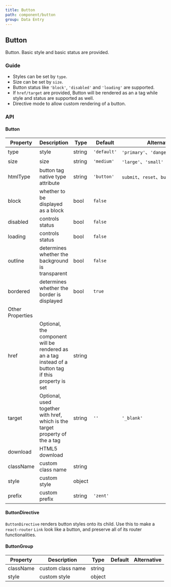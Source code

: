 ```yaml
---
title: Button
path: component/button
group: Data Entry
---
```


## Button

Button. Basic style and basic status are provided.

### Guide

- Styles can be set by `type`.
- Size can be set by `size`.
- Button status like `'block'`, `'disabled'` and `'loading'` are supported.
- If `href/target` are provided, Button will be rendered as an a tag while style and status are supported as well.
- Directive mode to allow custom rendering of a button.

### API

#### Button

| Property         | Description                                                                                          | Type   | Default     | Alternative                          |
| ---------------- | ---------------------------------------------------------------------------------------------------- | ------ | ----------- | ------------------------------------ |
| type             | style                                                                                                | string | `'default'` | `'primary'`、`'danger'`、`'success'` |
| size             | size                                                                                                 | string | `'medium'`  | `'large'`、`'small'`                 |
| htmlType         | button tag native type attribute                                                                     | string | `'button'`  | `submit`、`reset`、`button`          |
| block            | whether to be displayed as a block                                                                   | bool   | `false`     |                                      |
| disabled         | controls status                                                                                      | bool   | `false`     |                                      |
| loading          | controls status                                                                                      | bool   | `false`     |                                      |
| outline          | determines whether the background is transparent                                                     | bool   | `false`     |                                      |
| bordered         | determines whether the border is displayed                                                           | bool   | `true`      |                                      |
| Other Properties |                                                                                                      |        |             |                                      |
| href             | Optional, the component will be rendered as an a tag instead of a button tag if this property is set | string |             |                                      |
| target           | Optional, used together with href, which is the target property of the a tag                         | string | `''`        | `'_blank'`                           |
| download         | HTML5 download                                                                                       |        |             |
| className        | custom class name                                                                                    | string |             |                                      |
| style            | custom style                                                                                         | object |             |                                      |
| prefix           | custom prefix                                                                                        | string | `'zent'`    |                                      |

#### ButtonDirective

`ButtonDirective` renders button styles onto its child. Use this to make a `react-router` `Link` look like a button, and preserve all of its router functionalities.

#### ButtonGroup

| Property  | Description       | Type   | Default  | Alternative |
| --------- | ----------------- | ------ | -------- | ----------- |
| className | custom class name | string |          |             |
| style     | custom style      | object |          |             |
